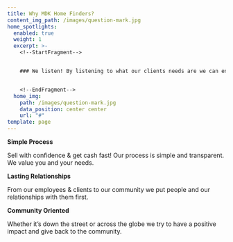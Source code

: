 ```yaml
---
title: Why MDK Home Finders?
content_img_path: /images/question-mark.jpg
home_spotlights:
  enabled: true
  weight: 1
  excerpt: >-
    <!--StartFragment-->


    ### We listen! By listening to what our clients needs are we can ensure a smooth transition.


    <!--EndFragment-->
  home_img:
    path: /images/question-mark.jpg
    data_position: center center
    url: "#"
template: page
---
```

**Simple Process**

Sell with confidence & get cash fast! Our process is simple and transparent. We value you and your needs.

**Lasting Relationships**

From our employees & clients to our community we put people and our relationships with them first.

**Community Oriented**

Whether it’s down the street or across the globe we try to have a positive impact and give back to the community.